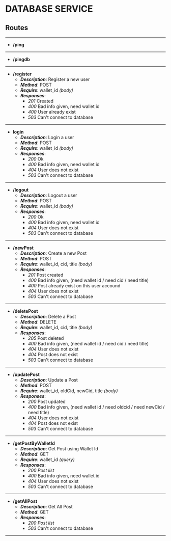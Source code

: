 # DATABASE SERVICE 

## Routes

--------------------------
- **/ping**
--------------------------
- **/pingdb**
--------------------------
- **/register**
    - ***Description***: Register a new user
    - ***Method***: POST
    - ***Require***: wallet_id *(body)*
    - ***Responses***:
        - *201* Created
        - *400* Bad info given, need wallet id
        - *400* User already exist
        - *503* Can't connect to database
--------------------------
- **login**
    - ***Description***: Login a user
    - ***Method***: POST
    - ***Require***: wallet_id *(body)*
    - ***Responses***:
        - *200* Ok
        - *400* Bad info given, need wallet id
        - *404* User does not exist
        - *503* Can't connect to database
--------------------------
- **/logout**
    - ***Description***: Logout a user
    - ***Method***: POST
    - ***Require***: wallet_id *(body)*
    - ***Responses***:
        - *200* Ok
        - *400* Bad info given, need wallet id
        - *404* User does not exist
        - *503* Can't connect to database
--------------------------
- **/newPost**
    - ***Description***: Create a new Post
    - ***Method***: POST
    - ***Require***: wallet_id, cid, title *(body)*
    - ***Responses***:
        - *201* Post created
        - *400* Bad info given, (need wallet id / need cid / need title)
        - *400* Post already exist on this user accound
        - *404* User does not exist
        - *503* Can't connect to database
--------------------------
- **/deletePost**
    - ***Description***: Delete a Post
    - ***Method***: DELETE
    - ***Require***: wallet_id, cid, title *(body)*
    - ***Responses***:
        - *205* Post deleted
        - *400* Bad info given, (need wallet id / need cid / need title)
        - *404* User does not exist
        - *404* Post does not exist
        - *503* Can't connect to database
--------------------------
- **/updatePost**
    - ***Description***: Update a Post
    - ***Method***: POST
    - ***Require***: wallet_id, oldCid, newCid, title *(body)*
    - ***Responses***:
        - *200* Post updated
        - *400* Bad info given, (need wallet id / need oldcid / need newCid / need title)
        - *404* User does not exist
        - *404* Post does not exist
        - *503* Can't connect to database
--------------------------
- **/getPostByWalletId**
    - ***Description***: Get Post using Wallet Id
    - ***Method***: GET
    - ***Require***: wallet_id *(query)*
    - ***Responses***:
        - *200* *Post list*
        - *400* Bad info given, need wallet id
        - *404* User does not exist
        - *503* Can't connect to database
--------------------------
- **/getAllPost**
    - ***Description***: Get All Post
    - ***Method***: GET
    - ***Responses***:
        - *200* *Post list*
        - *503* Can't connect to database
--------------------------
